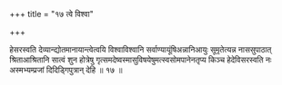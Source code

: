 +++
title = "१७ त्वे विश्वा"

+++

हेसरस्वति देव्यान्द्योतमानायान्त्वेत्वयि विश्वाविश्वानि सर्वाण्यायूंषिअन्नानिआयुः सूमृतेत्यन्न नाससुपाठात् श्रिताआश्रितानि सात्वं शुन होत्रेषु गृत्समदेष्वस्मासुविषयेषुमत्स्वसोमपानेनतृप्य किञ्च हेदेविसरस्वति नः अस्मभ्यम्प्रजां दिदिड्गिपुत्रान् देहि ॥ १७ ॥